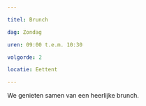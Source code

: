 ```yaml
---

titel: Brunch

dag: Zondag

uren: 09:00 t.e.m. 10:30

volgorde: 2

locatie: Eettent

---
```


We genieten samen van een heerlijke brunch.
